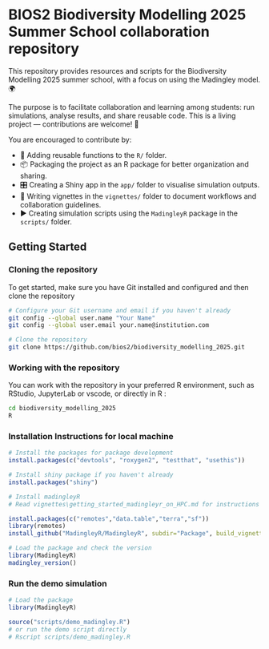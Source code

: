 # BIOS2 Biodiversity Modelling 2025 Summer School collaboration repository

This repository provides resources and scripts for the Biodiversity Modelling 2025 summer school, with a focus on using the Madingley model. 🌍

The purpose is to facilitate collaboration and learning among students: run simulations, analyse results, and share reusable code. This is a living project — contributions are welcome! 🤝

You are encouraged to contribute by:
- 🧩 Adding reusable functions to the `R/` folder.
- 📦 Packaging the project as an R package for better organization and sharing.
- 🎛️ Creating a Shiny app in the `app/` folder to visualise simulation outputs.
- 📝 Writing vignettes in the `vignettes/` folder to document workflows and collaboration guidelines.
- ▶️ Creating simulation scripts using the `MadingleyR` package in the `scripts/` folder.

## Getting Started

### Cloning the repository

To get started, make sure you have Git installed and configured and then clone the repository

```bash
# Configure your Git username and email if you haven't already
git config --global user.name "Your Name"
git config --global user.email your.name@institution.com

# Clone the repository
git clone https://github.com/bios2/biodiversity_modelling_2025.git
```

### Working with the repository

You can work with the repository in your preferred R environment, such as RStudio, JupyterLab or vscode, or directly in R :

```bash
cd biodiversity_modelling_2025
R
```

### Installation Instructions for local machine

```r
# Install the packages for package development
install.packages(c("devtools", "roxygen2", "testthat", "usethis"))

# Install shiny package if you haven't already
install.packages("shiny")

# Install madingleyR
# Read vignettes\getting_started_madingleyr_on_HPC.md for instructions on how to install the dependencies on an HPC such as cedar

install.packages(c("remotes","data.table","terra","sf"))
library(remotes)
install_github("MadingleyR/MadingleyR", subdir="Package", build_vignettes=FALSE)

# Load the package and check the version
library(MadingleyR)
madingley_version()
```

### Run the demo simulation

```r
# Load the package
library(MadingleyR)

source("scripts/demo_madingley.R")
# or run the demo script directly
# Rscript scripts/demo_madingley.R
```
